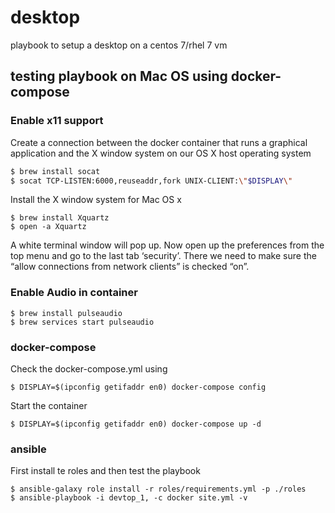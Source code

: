 # desktop
playbook to setup a desktop on a centos 7/rhel 7 vm


## testing playbook on Mac OS using docker-compose

### Enable x11 support
Create a connection between the docker container that runs a graphical application and the X window system on our OS X host operating system
```bash
$ brew install socat
$ socat TCP-LISTEN:6000,reuseaddr,fork UNIX-CLIENT:\"$DISPLAY\"
```

Install the X window system for Mac OS x
```
$ brew install Xquartz
$ open -a Xquartz
```
A white terminal window will pop up. Now open up the preferences from the top menu and go to the last tab ‘security’. There we need to make sure the “allow connections from network clients” is checked “on”.

### Enable Audio in container
```
$ brew install pulseaudio
$ brew services start pulseaudio
```


### docker-compose
Check the docker-compose.yml using
```
$ DISPLAY=$(ipconfig getifaddr en0) docker-compose config 
```

Start the container
```
$ DISPLAY=$(ipconfig getifaddr en0) docker-compose up -d
```

### ansible 
First install te roles and then test the playbook
```
$ ansible-galaxy role install -r roles/requirements.yml -p ./roles
$ ansible-playbook -i devtop_1, -c docker site.yml -v
```
